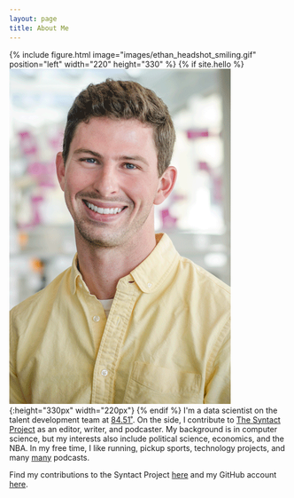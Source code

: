 ```yaml
---
layout: page
title: About Me
---
```


{% include figure.html image="images/ethan_headshot_smiling.gif" position="left" width="220" height="330" %}
{% if site.hello %}![Ethan Headshot](images/ethan_headshot_smiling.gif){:height="330px" width="220px"} {% endif %}
I'm a data scientist on the talent development team at <a href="http://www.8451.com">84.51˚</a>.
On the side, I contribute to [The Syntact Project](http://syntactproject.com) as an editor, writer, and podcaster.
My background is in computer science, but my interests also include political science, economics, and the NBA.
In my free time, I like running, pickup sports, technology projects, and many [many](/rec_content.html) podcasts.

Find my contributions to the Syntact Project [here](http://syntactproject.com/contributors/ethan_swan.html) and my GitHub account [here](https://github.com/eswan18).
